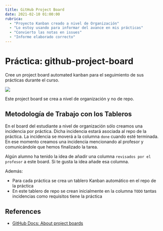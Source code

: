 ```yaml
---
title: GitHub Project Board
date: 2021-02-10 01:00:00
rubrica:
  - "Proyecto Kanban creado a nivel de Organización"
  - "Lo estoy usando para informar del avance en mis prácticas"
  - "Convierto las notas en issues"
  - "Informe elaborado correcto"
---
```


# Práctica: github-project-board

Cree un project board automated kanban para el seguimiento de sus prácticas durante el curso.

![]({{site.baseul}}/assets/images/github-project-board-example.png)

Este project board se crea a nivel de organización y no de repo.

## Metodología de Trabajo con los Tableros

En el board del estudiante  a nivel de organización sólo creamos una incidencia  por práctica. Dicha incidencia estará asociada al repo de la práctica. La incidencia se moverá a la columna `done` cuando esté terminada. En ese momento creamos una incidencia mencionando al profesor y comunicándole que hemos finalizado la tarea. 

Algún alumno ha tenido la idea de añadir una columna `revisados por el profesor` a este board. Si te gusta la idea añade esa columna.

Además:

* Para cada práctica se crea un tablero Kanban automático en el repo de la práctica
* En este tablero de repo se crean inicialmente en la columna `TODO` tantas incidencias como requisitos tiene la práctica


## References

* [GitHub Docs: About project boards](https://docs.github.com/en/github/managing-your-work-on-github/about-project-boards)



